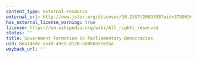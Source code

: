 ```yaml
---
content_type: external-resource
external_url: http://www.jstor.org/discover/10.2307/2669358?uid=3739696&uid=2&uid=4&uid=3739256&sid=21103519003361
has_external_license_warning: true
license: https://en.wikipedia.org/wiki/All_rights_reserved
status: ''
title: Government Formation in Parliamentary Democracies
uid: 8ea14edc-aa49-49ed-8120-a8850a5267aa
wayback_url: ''
---
```

